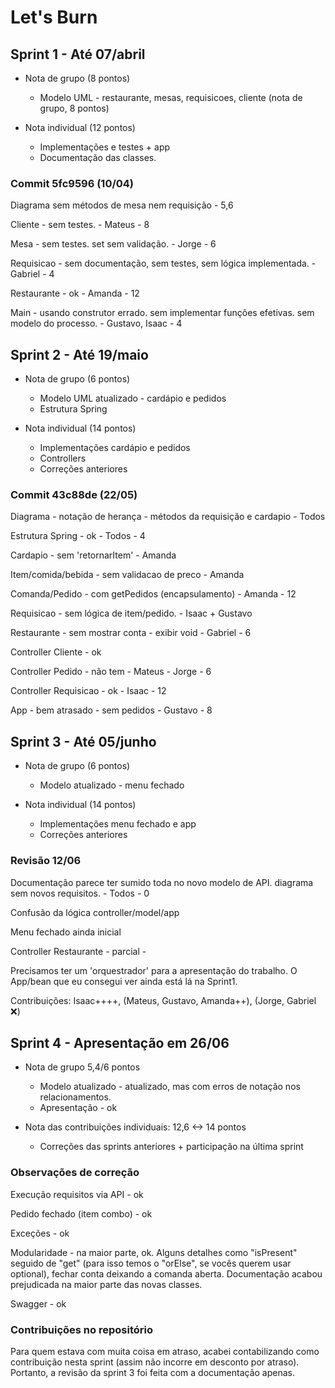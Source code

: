 # Let's Burn

## Sprint 1 - Até 07/abril
  - Nota de grupo (8 pontos)
    - Modelo UML - restaurante, mesas, requisicoes, cliente (nota de grupo, 8 pontos)
	
  - Nota individual (12 pontos)
    - Implementações e testes + app
    - Documentação das classes.

### Commit 5fc9596 (10/04)
Diagrama sem métodos de mesa nem requisição - 5,6

Cliente - sem testes. - Mateus - 8

Mesa - sem testes. set sem validação. - Jorge - 6

Requisicao - sem documentação, sem testes, sem lógica implementada. - Gabriel - 4

Restaurante - ok - Amanda - 12

Main - usando construtor errado. sem implementar funções efetivas. sem modelo do processo. - Gustavo, Isaac - 4

## Sprint 2 - Até 19/maio
  - Nota de grupo (6 pontos)
    - Modelo UML atualizado - cardápio e pedidos
	- Estrutura Spring
  
  - Nota individual (14 pontos)	
    - Implementações cardápio e pedidos
    - Controllers
    - Correções anteriores

### Commit 43c88de (22/05)
Diagrama - notação de herança - métodos da requisição e cardapio - Todos 

Estrutura Spring - ok - Todos - 4

Cardapio - sem 'retornarItem' - Amanda 

Item/comida/bebida - sem validacao de preco - Amanda 

Comanda/Pedido - com getPedidos (encapsulamento) - Amanda - 12

Requisicao - sem lógica de item/pedido. -  Isaac + Gustavo

Restaurante - sem mostrar conta - exibir void - Gabriel - 6

Controller Cliente - ok 

Controller Pedido - não tem - Mateus - Jorge - 6 

Controller Requisicao - ok - Isaac - 12

App - bem atrasado - sem pedidos - Gustavo - 8

## Sprint 3 - Até 05/junho
  - Nota de grupo (6 pontos)
    - Modelo atualizado - menu fechado
  
  - Nota individual (14 pontos)	
    - Implementações menu fechado e app
    - Correções anteriores

### Revisão 12/06

Documentação parece ter sumido toda no novo modelo de API. diagrama sem novos requisitos. - Todos - 0

Confusão da lógica controller/model/app

Menu fechado ainda inicial

Controller Restaurante - parcial - 

Precisamos ter um 'orquestrador' para a apresentação do trabalho. O App/bean que eu consegui ver ainda está lá na Sprint1.

Contribuições: Isaac++++, (Mateus, Gustavo, Amanda++), (Jorge, Gabriel ❌)
	
	
## Sprint 4 - Apresentação em 26/06
  - Nota de grupo 5,4/6 pontos
	- Modelo atualizado - atualizado, mas com erros de notação nos relacionamentos.
	- Apresentação - ok 
	
  - Nota das contribuições individuais: 12,6 <-> 14 pontos
    - Correções das sprints anteriores + participação na última sprint

### Observações de correção
Execução requisitos via API - ok

Pedido fechado (item combo) - ok

Exceções - ok

Modularidade - na maior parte, ok. Alguns detalhes como "isPresent" seguido de "get" (para isso temos o "orElse", se vocês querem usar optional), fechar conta deixando a comanda aberta. Documentação acabou prejudicada na maior parte das novas classes.

Swagger - ok

### Contribuições no repositório
Para quem estava com muita coisa em atraso, acabei contabilizando como contribuição nesta sprint (assim não incorre em desconto por atraso). Portanto, a revisão da sprint 3 foi feita com a documentação apenas.

	
